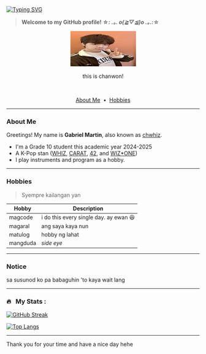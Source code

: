 
[![Typing SVG](https://readme-typing-svg.herokuapp.com?font=Fira+Code&pause=1000&color=19D34C&width=435&lines=%F0%9F%91%8B+%7C+Hello!;%F0%9F%99%8B%E2%80%8D%E2%99%82%EF%B8%8F+%7C+%EC%95%88%EB%85%95%ED%95%98%EC%84%B8%EC%9A%94!;%F0%9F%99%8B%E2%80%8D%E2%99%82%EF%B8%8F%F0%9F%91%8B)](https://git.io/typing-svg)

> **Welcome to my GitHub profile! ☆*: .｡. o(≧▽≦)o .｡.:*☆**

<p align="center"><img src="https://github.com/chwhiz/chwhiz/blob/main/files/README/chanwon_stretched.jpg?raw=true"></p>
<p align="center">this is chanwon!</p>
<p align="center"><img src="https://komarev.com/ghpvc/?username=jeonnotcool&style=flat-square&color=blue" alt=""></p>

<p align="center">
  <a href="#about-me">About Me</a> &nbsp;&bull;&nbsp;
  <a href="#hobbies">Hobbies</a>
</p>

---

### About Me

Greetings! My name is **Gabriel Martin**, also known as [chwhiz](https://github.com/chwhiz/). 

- I'm a Grade 10 student this academic year 2024-2025
- A K-Pop stan ([WHIZ](https://www.youtube.com/@TheWind_official), [CARAT](https://www.youtube.com/channel/UCfkXDY7vwkcJ8ddFGz8KusA), [42](https://www.youtube.com/@TWS_PLEDIS), and [WIZ*ONE](https://www.youtube.com/channel/UCe_oTYByLWQYCUmgmOMU_xw))
- I play instruments and program as a hobby.

---
### Hobbies
> Syempre kailangan yan

| Hobby | Description |
|---|---|
| magcode | i do this every single day. ay ewan 😆 |
| magaral | ang saya kaya nun |
| matulog | hobby ng lahat |
| mangduda | *side eye* |


---


### Notice
sa susunod ko pa babaguhin 'to kaya wait lang


---

### 🔥 &nbsp; My Stats :
[![GitHub Streak](http://github-readme-streak-stats.herokuapp.com?user=chwhiz&theme=light&background=eff9ef)](https://git.io/streak-stats)

[![Top Langs](https://github-readme-stats.vercel.app/api/top-langs/?username=chwhiz&layout=compact&theme=vision-friendly-dark)](https://github.com/anuraghazra/github-readme-stats)

---

Thank you for your time and have a nice day hehe

